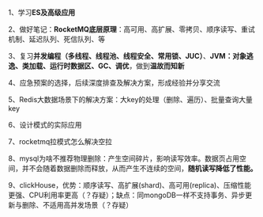 1、学习**ES及高级应用**



2、做好笔记：**RocketMQ底层原理**：高可用、高扩展、零拷贝、顺序读写、重试机制、延迟队列、死信队列、等



3、复习**并发编程（多线程、线程池、线程安全、常用锁、JUC）**、**JVM：对象逃逸、类加载、运行时数据区、GC、调优**，做到**温故而知新**



4、应急预案的选择，后续深度排查及解决方案，形成经验并分享交流



5、Redis大数据场景下的解决方案：大key的处理（删除、遍历）、批量查询大量key



6、设计模式的实际应用



7、rocketmq拉模式怎么解决空拉



8、mysql为啥不推荐物理删除：产生空间碎片，影响读写效率。数据页占用空间，并不会随着数据删除而释放，从而产生不连续的空间，**随机读写降低了性能。**



9、clickHouse，优势：顺序读写、高扩展(shard)、高可用(replica)、压缩性能更强、CPU利用率更高（？存疑）；缺点：同mongoDB一样不支持事务、异步更新与删除、不适用高并发场景（？存疑）